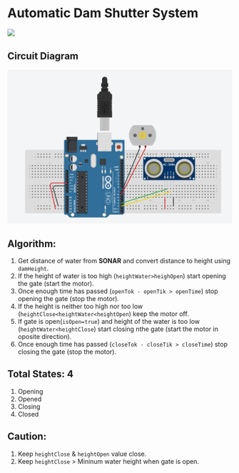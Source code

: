 # Automatic Dam Shutter System
<img src="https://vitaratours.com/wp-content/uploads/2021/03/neyyar-dam.jpg" width=800>

## Circuit Diagram
<img src="images/circuit diagram for ADS.PNG" width=600>

## Algorithm:
1. Get distance of water from **SONAR** and convert distance to height using `damHeight`.
2. If the height of water is too high (`heightWater>heighOpen`) start opening the gate (start the motor).
3. Once enough time has passed (`openTok - openTik > openTime`) stop opening the gate (stop the motor).
4. If the height is neither too high nor too low (`heightClose<heightWater<heightOpen`) keep the motor off.
5. If gate is open(`isOpen=true`) and height of the water is too low (`heightWater<heightClose`) start closing nthe gate (start the motor in oposite direction).
6. Once enough time has passed (`closeTok - closeTik > closeTime`) stop closing the gate (stop the motor).

## Total States: 4
1. Opening
2. Opened
3. Closing
4. Closed

## Caution:
1. Keep `heightClose` & `heightOpen` value close.
2. Keep `heightClose` > Mininum water height when gate is open.
